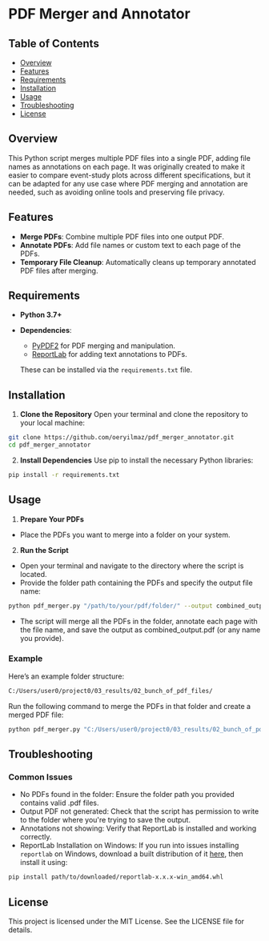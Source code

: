 # PDF Merger and Annotator

## Table of Contents
- [Overview](#overview)
- [Features](#features)
- [Requirements](#requirements)
- [Installation](#installation)
- [Usage](#usage)
- [Troubleshooting](#troubleshooting)
- [License](#license)

## Overview
This Python script merges multiple PDF files into a single PDF, adding file names as annotations on each page. It was originally created to make it easier to compare event-study plots across different specifications, but it can be adapted for any use case where PDF merging and annotation are needed, such as avoiding online tools and preserving file privacy.

## Features
- **Merge PDFs**: Combine multiple PDF files into one output PDF.
- **Annotate PDFs**: Add file names or custom text to each page of the PDFs.
- **Temporary File Cleanup**: Automatically cleans up temporary annotated PDF files after merging.

## Requirements
- **Python 3.7+**
- **Dependencies**:
  - [PyPDF2](https://pypdf2.readthedocs.io/) for PDF merging and manipulation.
  - [ReportLab](https://www.reportlab.com/) for adding text annotations to PDFs.
  
  These can be installed via the `requirements.txt` file.

## Installation

1. **Clone the Repository**
   Open your terminal and clone the repository to your local machine:

```bash
git clone https://github.com/oeryilmaz/pdf_merger_annotator.git
cd pdf_merger_annotator
```
2. **Install Dependencies** 
Use pip to install the necessary Python libraries:

```bash
pip install -r requirements.txt
```


## Usage
1. **Prepare Your PDFs**
- Place the PDFs you want to merge into a folder on your system.

2. **Run the Script**
- Open your terminal and navigate to the directory where the script is located.
- Provide the folder path containing the PDFs and specify the output file name:

```bash
python pdf_merger.py "/path/to/your/pdf/folder/" --output combined_output.pdf
```
- The script will merge all the PDFs in the folder, annotate each page with the file name, and save the output as combined_output.pdf (or any name you provide).

### Example

Here’s an example folder structure:

```bash
C:/Users/user0/project0/03_results/02_bunch_of_pdf_files/
```
Run the following command to merge the PDFs in that folder and create a merged PDF file:

```bash
python pdf_merger.py "C:/Users/user0/project0/03_results/02_bunch_of_pdf_files/" --output merged_report.pdf
```

## Troubleshooting
### Common Issues

- No PDFs found in the folder: Ensure the folder path you provided contains valid .pdf files.
- Output PDF not generated: Check that the script has permission to write to the folder where you're trying to save the output.
- Annotations not showing: Verify that ReportLab is installed and working correctly.
- ReportLab Installation on Windows: If you run into issues installing `reportlab` on Windows, download a built distribution of it [here](https://pypi.org/project/reportlab/#files), then install it using:

```bash
pip install path/to/downloaded/reportlab‑x.x.x‑win_amd64.whl
```

## License
This project is licensed under the MIT License. See the LICENSE file for details.